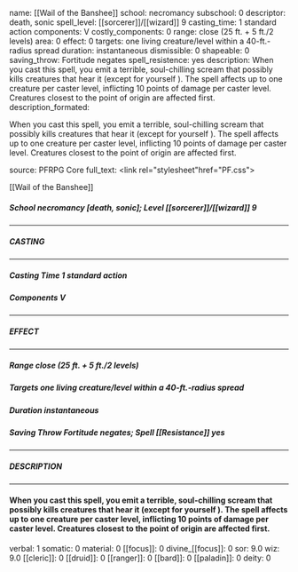 name: [[Wail of the Banshee]]
school: necromancy
subschool: 0
descriptor: death, sonic
spell_level: [[sorcerer]]/[[wizard]] 9
casting_time: 1 standard action
components: V
costly_components: 0
range: close (25 ft. + 5 ft./2 levels)
area: 0
effect: 0
targets: one living creature/level within a 40-ft.-radius spread
duration: instantaneous
dismissible: 0
shapeable: 0
saving_throw: Fortitude negates
spell_resistence: yes
description: When you cast this spell, you emit a terrible, soul-chilling scream that possibly kills creatures that hear it (except for yourself ). The spell affects up to one creature per caster level, inflicting 10 points of damage per caster level. Creatures closest to the point of origin are affected first.
description_formated: <p>When you cast this spell, you emit a terrible, soul-chilling scream that possibly kills creatures that hear it (except for yourself ). The spell affects up to one creature per caster level, inflicting 10 points of damage per caster level. Creatures closest to the point of origin are affected first.</p>
source: PFRPG Core
full_text: <link rel="stylesheet"href="PF.css"><div class="heading"><p class="alignleft">[[Wail of the Banshee]]</p><div style="clear: both;"></div></div><div><h5><b>School </b>necromancy [death, sonic]; <b>Level </b>[[sorcerer]]/[[wizard]] 9</h5></div><hr/><div><h5><b>CASTING</b></h5></div><hr/><div><h5><b>Casting Time </b>1 standard action</h5><h5><b>Components </b>V</h5></div><hr/><div><h5><b>EFFECT</b></h5></div><hr/><div><h5><b>Range </b>close (25 ft. + 5 ft./2 levels)</h5><h5><b>Targets </b>one living creature/level within a 40-ft.-radius spread</h5><h5><b>Duration </b>instantaneous</h5><h5><b>Saving Throw </b>Fortitude negates; <b>Spell [[Resistance]] </b>yes</h5></div><hr/><div><h5><b>DESCRIPTION</b></h5></div><hr/><div><h4><p>When you cast this spell, you emit a terrible, soul-chilling scream that possibly kills creatures that hear it (except for yourself ). The spell affects up to one creature per caster level, inflicting 10 points of damage per caster level. Creatures closest to the point of origin are affected first.</p></h4></div>
verbal: 1
somatic: 0
material: 0
[[focus]]: 0
divine_[[focus]]: 0
sor: 9.0
wiz: 9.0
[[cleric]]: 0
[[druid]]: 0
[[ranger]]: 0
[[bard]]: 0
[[paladin]]: 0
deity: 0
